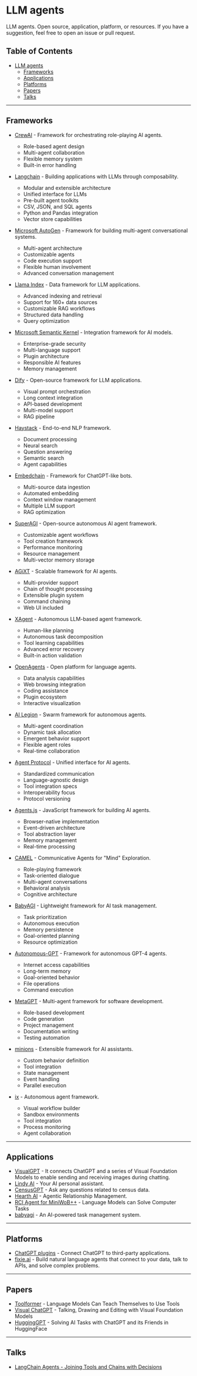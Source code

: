 #  LLM agents

 LLM agents. Open source, application, platform, or resources. If you have a suggestion, feel free to open an issue or pull request.

## Table of Contents
- [ LLM agents](#awesome-llm-agents)
    - [Frameworks](#frameworks)
    - [Applications](#applications)
    - [Platforms](#platforms)
    - [Papers](#papers)
    - [Talks](#talks)

---

## Frameworks

* [CrewAI](https://github.com/joaomdmoura/crewAI) - Framework for orchestrating role-playing AI agents.
    * Role-based agent design
    * Multi-agent collaboration
    * Flexible memory system
    * Built-in error handling

* [Langchain](https://github.com/hwchase17/langchain) - Building applications with LLMs through composability.
    * Modular and extensible architecture
    * Unified interface for LLMs
    * Pre-built agent toolkits
    * CSV, JSON, and SQL agents
    * Python and Pandas integration
    * Vector store capabilities

* [Microsoft AutoGen](https://github.com/microsoft/autogen) - Framework for building multi-agent conversational systems.
    * Multi-agent architecture
    * Customizable agents
    * Code execution support
    * Flexible human involvement
    * Advanced conversation management

* [Llama Index](https://github.com/run-llama/llama_index) - Data framework for LLM applications.
    * Advanced indexing and retrieval
    * Support for 160+ data sources
    * Customizable RAG workflows
    * Structured data handling
    * Query optimization

* [Microsoft Semantic Kernel](https://github.com/microsoft/semantic-kernel) - Integration framework for AI models.
    * Enterprise-grade security
    * Multi-language support
    * Plugin architecture
    * Responsible AI features
    * Memory management

* [Dify](https://github.com/langgenius/dify) - Open-source framework for LLM applications.
    * Visual prompt orchestration
    * Long context integration
    * API-based development
    * Multi-model support
    * RAG pipeline

* [Haystack](https://github.com/deepset-ai/haystack) - End-to-end NLP framework.
    * Document processing
    * Neural search
    * Question answering
    * Semantic search
    * Agent capabilities

* [Embedchain](https://github.com/embedchain/embedchain) - Framework for ChatGPT-like bots.
    * Multi-source data ingestion
    * Automated embedding
    * Context window management
    * Multiple LLM support
    * RAG optimization

* [SuperAGI](https://github.com/TransformerOptimus/SuperAGI) - Open-source autonomous AI agent framework.
    * Customizable agent workflows
    * Tool creation framework
    * Performance monitoring
    * Resource management
    * Multi-vector memory storage

* [AGiXT](https://github.com/Josh-XT/AGiXT) - Scalable framework for AI agents.
    * Multi-provider support
    * Chain of thought processing
    * Extensible plugin system
    * Command chaining
    * Web UI included

* [XAgent](https://github.com/OpenBMB/XAgent) - Autonomous LLM-based agent framework.
    * Human-like planning
    * Autonomous task decomposition
    * Tool learning capabilities
    * Advanced error recovery
    * Built-in action validation

* [OpenAgents](https://github.com/xlang-ai/OpenAgents) - Open platform for language agents.
    * Data analysis capabilities
    * Web browsing integration
    * Coding assistance
    * Plugin ecosystem
    * Interactive visualization

* [AI Legion](https://github.com/eumemic/ai-legion) - Swarm framework for autonomous agents.
    * Multi-agent coordination
    * Dynamic task allocation
    * Emergent behavior support
    * Flexible agent roles
    * Real-time collaboration

* [Agent Protocol](https://github.com/e2b-dev/agent-protocol) - Unified interface for AI agents.
    * Standardized communication
    * Language-agnostic design
    * Tool integration specs
    * Interoperability focus
    * Protocol versioning

* [Agents.js](https://github.com/Webgburnet/Agents.js) - JavaScript framework for building AI agents.
    * Browser-native implementation
    * Event-driven architecture
    * Tool abstraction layer
    * Memory management
    * Real-time processing

* [CAMEL](https://github.com/camel-ai/camel) - Communicative Agents for "Mind" Exploration.
    * Role-playing framework
    * Task-oriented dialogue
    * Multi-agent conversations
    * Behavioral analysis
    * Cognitive architecture

* [BabyAGI](https://github.com/yoheinakajima/babyagi) - Lightweight framework for AI task management.
    * Task prioritization
    * Autonomous execution
    * Memory persistence
    * Goal-oriented planning
    * Resource optimization

* [Autonomous-GPT](https://github.com/Significant-Gravitas/Auto-GPT) - Framework for autonomous GPT-4 agents.
    * Internet access capabilities
    * Long-term memory
    * Goal-oriented behavior
    * File operations
    * Command execution

* [MetaGPT](https://github.com/geekan/MetaGPT) - Multi-agent framework for software development.
    * Role-based development
    * Code generation
    * Project management
    * Documentation writing
    * Testing automation

* [minions](https://github.com/getminions/minions) - Extensible framework for AI assistants.
    * Custom behavior definition
    * Tool integration
    * State management
    * Event handling
    * Parallel execution

* [ix](https://github.com/kreneskyp/ix) - Autonomous agent framework.
    * Visual workflow builder
    * Sandbox environments
    * Tool integration
    * Process monitoring
    * Agent collaboration


---
## Applications

* [VisualGPT](https://github.com/microsoft/visual-chatgpt) - It connects ChatGPT and a series of Visual Foundation Models to enable sending and receiving images during chatting.
* [Lindy AI](https://www.lindy.ai/) - Your AI personal assistant.
* [CensusGPT](https://censusgpt.com/) - Ask any questions related to census data.
* [Hearth AI](https://www.hearth.ai/) - Agentic Relationship Management.
* [RCI Agent for MiniWoB++](https://github.com/posgnu/rci-agent) - Language Models can Solve Computer Tasks
* [babyagi](https://github.com/yoheinakajima/babyagi)  - An AI-powered task management system.

---
## Platforms

* [ChatGPT plugins](https://platform.openai.com/docs/plugins/introduction) - Connect ChatGPT to third-party applications.
* [fixie.ai](https://www.fixie.ai/) - Build natural language agents that connect to your data, talk to APIs, and solve complex problems.


---
## Papers

* [Toolformer](https://arxiv.org/abs/2302.04761) - Language Models Can Teach Themselves to Use Tools
* [Visual ChatGPT](https://arxiv.org/abs/2303.04671) - Talking, Drawing and Editing with Visual Foundation Models
* [HuggingGPT](https://arxiv.org/abs/2303.17580) - Solving AI Tasks with ChatGPT and its Friends in HuggingFace


---
## Talks

* [LangChain Agents - Joining Tools and Chains with Decisions](https://www.youtube.com/watch?v=ziu87EXZVUE)
